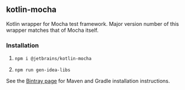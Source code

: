 ## kotlin-mocha

Kotlin wrapper for Mocha test framework. Major version number of this wrapper matches that of Mocha itself.

### Installation

1. `npm i @jetbrains/kotlin-mocha`

2. `npm run gen-idea-libs`

See the [Bintray page](https://bintray.com/kotlin/kotlin-js-wrappers/kotlin-mocha) for Maven and Gradle 
installation instructions.